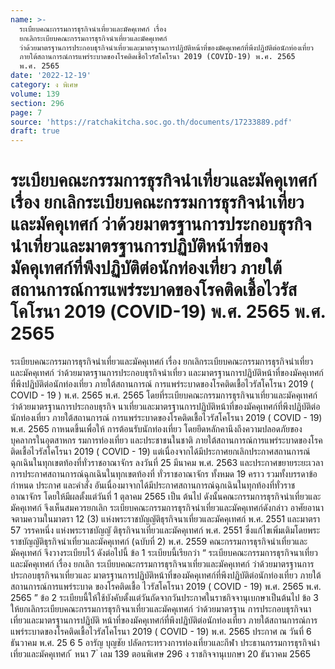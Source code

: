 ```yaml
---
name: >-
  ระเบียบคณะกรรมการธุรกิจนำเที่ยวและมัคคุเทศก์ เรื่อง
  ยกเลิกระเบียบคณะกรรมการธุรกิจนำเที่ยวและมัคคุเทศก์
  ว่าด้วยมาตรฐานการประกอบธุรกิจนำเที่ยวและมาตรฐานการปฏิบัติหน้าที่ของมัคคุเทศก์ที่พึงปฏิบัติต่อนักท่องเที่ยว
  ภายใต้สถานการณ์การแพร่ระบาดของโรคติดเชื้อไวรัสโคโรนา 2019 (COVID-19) พ.ศ. 2565
  พ.ศ. 2565
date: '2022-12-19'
category: ง พิเศษ
volume: 139
section: 296
page: 7
source: 'https://ratchakitcha.soc.go.th/documents/17233889.pdf'
draft: true
---
```


# ระเบียบคณะกรรมการธุรกิจนำเที่ยวและมัคคุเทศก์ เรื่อง ยกเลิกระเบียบคณะกรรมการธุรกิจนำเที่ยวและมัคคุเทศก์ ว่าด้วยมาตรฐานการประกอบธุรกิจนำเที่ยวและมาตรฐานการปฏิบัติหน้าที่ของมัคคุเทศก์ที่พึงปฏิบัติต่อนักท่องเที่ยว ภายใต้สถานการณ์การแพร่ระบาดของโรคติดเชื้อไวรัสโคโรนา 2019 (COVID-19) พ.ศ. 2565 พ.ศ. 2565

ระเบียบคณะกรรมการธุรกิจนำเที่ยวและมัคคุเทศก์ เรื่อง ยกเลิกระเบียบคณะกรรมการธุรกิจนำเที่ยวและมัคคุเทศก์ ว่าด้วยมาตรฐานการประกอบธุรกิจนำเที่ยว และมาตรฐานการปฏิบัติหน้าที่ของมัคคุเทศก์ที่พึงปฏิบัติต่อนักท่องเที่ยว ภายใต้สถานการณ์ การแพร่ระบาดของโรคติดเชื้อไวรัสโคโรนา 2019 ( COVID - 19 ) พ.ศ. 2565 พ.ศ. 2565 โดยที่ระเบียบคณะกรรมการธุรกิจนาเที่ยวและมัคคุเทศก์ ว่าด้วยมาตรฐานการประกอบธุรกิจ นาเที่ยวและมาตรฐานการปฏิบัติหน้าที่ของมัคคุเทศก์ที่พึงปฏิบัติต่อนักท่องเที่ยว ภายใต้สถานการณ์ การแพร่ระบาดของโรคติดเชื้อไวรัสโคโรนา 2019 ( COVID - 19) พ.ศ. 2565 กาหนดขึ้นเพื่อให้ การต้อนรับนักท่องเที่ยว โดยยึดหลักคานึงถึงความปลอดภัยของบุคลากรในอุตสาหกร รมการท่องเที่ยว และประชาชนในชาติ ภายใต้สถานการณ์การแพร่ระบาดของโรคติดเชื้อไวรัสโคโรนา 2019 ( COVID - 19) แต่เนื่องจากได้มีประกาศยกเลิกประกาศสถานการณ์ฉุกเฉินในทุกเขตท้องที่ทั่วราชอาณาจักร ลงวันที่ 25 มีนาคม พ.ศ. 2563 และประกาศขยายระยะเวลาการประกาศสถานการณ์ฉุกเฉินในทุกเขตท้องที่ ทั่วราชอาณาจักร ทั้งหมด 19 คราว รวมทั้งบรรดาข้อกำหนด ประกาศ และคำสั่ง อันเนื่องมาจากได้มีประกาศสถานการณ์ฉุกเฉินในทุกท้องที่ทั่วราชอาณาจักร โดยให้มีผลตั้งแต่วันที่ 1 ตุลาคม 2565 เป็น ต้นไป ดังนั้นคณะกรรมการธุรกิจนำเที่ยวและมัคคุเทศก์ จึงเห็นสมควรยกเลิก ระเบียบคณะกรรมการธุรกิจนำเที่ยวและมัคคุเทศก์ดังกล่าว อาศัยอานาจตามความในมาตรา 12 (3) แห่งพระราชบัญญัติธุรกิจนาเที่ยวและมัคคุเทศก์ พ.ศ. 2551 และมาตรา 57 วรรคหนึ่ง แห่งพระราชบัญญั ติธุรกิจนาเที่ยวและมัคคุเทศก์ พ.ศ. 2551 ซึ่งแก้ไขเพิ่มเติมโดยพระราชบัญญัติธุรกิจนำเที่ยวและมัคคุเทศก์ (ฉบับที่ 2) พ.ศ. 2559 คณะกรรมการธุรกิจนำเที่ยวและมัคคุเทศก์ จึงวางระเบียบไว้ ดังต่อไปนี้ ข้อ 1 ระเบียบนี้เรียกว่า “ ระเบียบคณะกรรมการธุรกิจนาเที่ยวและมัคคุเทศก์ เรื่อง ยกเลิก ระเบียบคณะกรรมการธุรกิจนาเที่ยวและมัคคุเทศก์ ว่าด้วยมาตรฐานการประกอบธุรกิจนาเที่ยวและ มาตรฐานการปฏิบัติหน้าที่ของมัคคุเทศก์ที่พึงปฏิบัติต่อนักท่องเที่ยว ภายใต้สถานการณ์การแพร่ระบาด ของโรคติดเชื้อ ไวรัสโคโรนา 2019 ( COVID - 19) พ.ศ. 2565 พ.ศ. 2565 ” ข้อ 2 ระเบียบนี้ให้ใช้บังคับตั้งแต่วันถัดจากวันประกาศในราชกิจจานุเบกษาเป็นต้นไป ข้อ 3 ให้ยกเลิกระเบียบคณะกรรมการธุรกิจนาเที่ยวและมัคคุเทศก์ ว่าด้วยมาตรฐาน การประกอบธุรกิจนาเที่ยวและมาตรฐานการปฏิบัติ หน้าที่ของมัคคุเทศก์ที่พึงปฏิบัติต่อนักท่องเที่ยว ภายใต้สถานการณ์การแพร่ระบาดของโรคติดเชื้อไวรัสโคโรนา 2019 ( COVID - 19) พ.ศ. 2565 ประกาศ ณ วันที่ 6 ธันวาคม พ.ศ. 25 6 5 อารัญ บุญชัย ปลัดกระทรวงการท่องเที่ยวและกีฬา ประธานกรรมการธุรกิจนำเที่ยวและมัคคุเทศก์ ้ หนา 7 ่ เลม 139 ตอนพิเศษ 296 ง ราชกิจจานุเบกษา 20 ธันวาคม 2565
